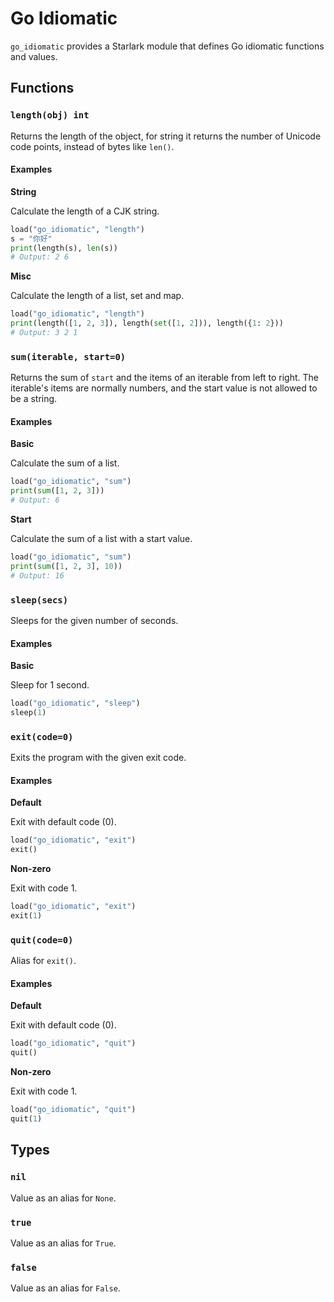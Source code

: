 # Go Idiomatic

`go_idiomatic` provides a Starlark module that defines Go idiomatic functions and values.

## Functions

### `length(obj) int`

Returns the length of the object, for string it returns the number of Unicode code points, instead of bytes like `len()`.

#### Examples

**String**

Calculate the length of a CJK string.

```python
load("go_idiomatic", "length")
s = "你好"
print(length(s), len(s))
# Output: 2 6
```

**Misc**

Calculate the length of a list, set and map.

```python
load("go_idiomatic", "length")
print(length([1, 2, 3]), length(set([1, 2])), length({1: 2}))
# Output: 3 2 1
```

### `sum(iterable, start=0)`

Returns the sum of `start` and the items of an iterable from left to right. The iterable's items are normally numbers, and the start value is not allowed to be a string.

#### Examples

**Basic**

Calculate the sum of a list.

```python
load("go_idiomatic", "sum")
print(sum([1, 2, 3]))
# Output: 6
```

**Start**

Calculate the sum of a list with a start value.

```python
load("go_idiomatic", "sum")
print(sum([1, 2, 3], 10))
# Output: 16
```

### `sleep(secs)`

Sleeps for the given number of seconds.

#### Examples

**Basic**

Sleep for 1 second.

```python
load("go_idiomatic", "sleep")
sleep(1)
```

### `exit(code=0)`

Exits the program with the given exit code.

#### Examples

**Default**

Exit with default code (0).

```python
load("go_idiomatic", "exit")
exit()
```

**Non-zero**

Exit with code 1.

```python
load("go_idiomatic", "exit")
exit(1)
```

### `quit(code=0)`

Alias for `exit()`.

#### Examples

**Default**

Exit with default code (0).

```python
load("go_idiomatic", "quit")
quit()
```

**Non-zero**

Exit with code 1.

```python
load("go_idiomatic", "quit")
quit(1)
```

## Types

### `nil`

Value as an alias for `None`.

### `true`

Value as an alias for `True`.

### `false`

Value as an alias for `False`.
